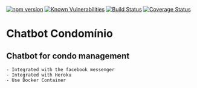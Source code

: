 [![npm version](https://badge.fury.io/js/chatbot-condominio.svg)](https://badge.fury.io/js/chatbot-condominio)
[![Known Vulnerabilities](https://snyk.io/test/github/dwyl/hapi-auth-jwt2/badge.svg?targetFile=package.json)](https://snyk.io/test/github/dwyl/hapi-auth-jwt2?targetFile=package.json)
[![Build Status](https://travis-ci.org/sdo-anderson/chatbot-condominio.svg?branch=rev-1.0.0)](https://travis-ci.org/sdo-anderson/chatbot-condominio)
[![Coverage Status](https://coveralls.io/repos/github/sdo-anderson/chatbot-condominio/badge.svg?branch=rev-1.0.0)](https://coveralls.io/github/sdo-anderson/chatbot-condominio?branch=rev-1.0.0)

# Chatbot Condomínio

## Chatbot for condo management

    - Integrated with the facebook messenger
    - Integrated with Heroku
    - Use Docker Container
